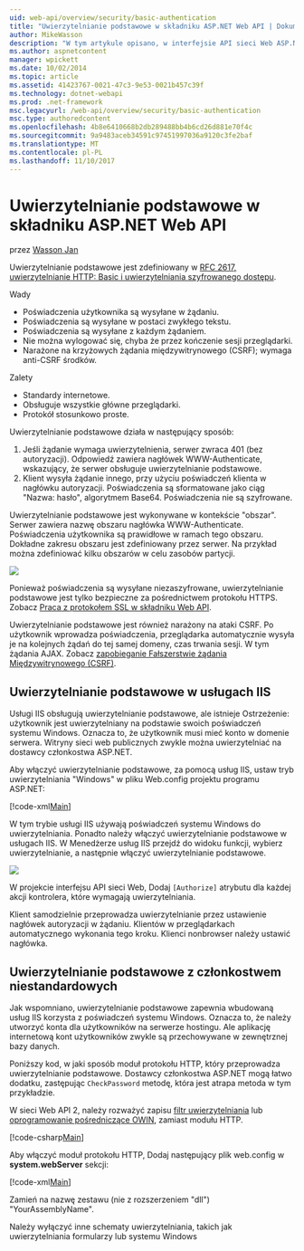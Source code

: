```yaml
---
uid: web-api/overview/security/basic-authentication
title: "Uwierzytelnianie podstawowe w składniku ASP.NET Web API | Dokumentacja firmy Microsoft"
author: MikeWasson
description: "W tym artykule opisano, w interfejsie API sieci Web ASP.NET przy użyciu uwierzytelniania podstawowego."
ms.author: aspnetcontent
manager: wpickett
ms.date: 10/02/2014
ms.topic: article
ms.assetid: 41423767-0021-47c3-9e53-0021b457c39f
ms.technology: dotnet-webapi
ms.prod: .net-framework
msc.legacyurl: /web-api/overview/security/basic-authentication
msc.type: authoredcontent
ms.openlocfilehash: 4b8e6410668b2db289488bb4b6cd26d881e70f4c
ms.sourcegitcommit: 9a9483aceb34591c97451997036a9120c3fe2baf
ms.translationtype: MT
ms.contentlocale: pl-PL
ms.lasthandoff: 11/10/2017
---
```

<a name="basic-authentication-in-aspnet-web-api"></a>Uwierzytelnianie podstawowe w składniku ASP.NET Web API
====================
przez [Wasson Jan](https://github.com/MikeWasson)

Uwierzytelnianie podstawowe jest zdefiniowany w [RFC 2617, uwierzytelnianie HTTP: Basic i uwierzytelniania szyfrowanego dostępu](http://www.ietf.org/rfc/rfc2617.txt).

Wady

- Poświadczenia użytkownika są wysyłane w żądaniu.
- Poświadczenia są wysyłane w postaci zwykłego tekstu.
- Poświadczenia są wysyłane z każdym żądaniem.
- Nie można wylogować się, chyba że przez kończenie sesji przeglądarki.
- Narażone na krzyżowych żądania międzywitrynowego (CSRF); wymaga anti-CSRF środków.

Zalety

- Standardy internetowe.
- Obsługuje wszystkie główne przeglądarki.
- Protokół stosunkowo proste.

Uwierzytelnianie podstawowe działa w następujący sposób:

1. Jeśli żądanie wymaga uwierzytelnienia, serwer zwraca 401 (bez autoryzacji). Odpowiedź zawiera nagłówek WWW-Authenticate, wskazujący, że serwer obsługuje uwierzytelnianie podstawowe.
2. Klient wysyła żądanie innego, przy użyciu poświadczeń klienta w nagłówku autoryzacji. Poświadczenia są sformatowane jako ciąg "Nazwa: hasło", algorytmem Base64. Poświadczenia nie są szyfrowane.

Uwierzytelnianie podstawowe jest wykonywane w kontekście "obszar". Serwer zawiera nazwę obszaru nagłówka WWW-Authenticate. Poświadczenia użytkownika są prawidłowe w ramach tego obszaru. Dokładne zakresu obszaru jest zdefiniowany przez serwer. Na przykład można zdefiniować kilku obszarów w celu zasobów partycji.

![](basic-authentication/_static/image1.png)

Ponieważ poświadczenia są wysyłane niezaszyfrowane, uwierzytelnianie podstawowe jest tylko bezpieczne za pośrednictwem protokołu HTTPS. Zobacz [Praca z protokołem SSL w składniku Web API](working-with-ssl-in-web-api.md).

Uwierzytelnianie podstawowe jest również narażony na ataki CSRF. Po użytkownik wprowadza poświadczenia, przeglądarka automatycznie wysyła je na kolejnych żądań do tej samej domeny, czas trwania sesji. W tym żądania AJAX. Zobacz [zapobieganie Fałszerstwie żądania Międzywitrynowego (CSRF)](preventing-cross-site-request-forgery-csrf-attacks.md).

## <a name="basic-authentication-with-iis"></a>Uwierzytelnianie podstawowe w usługach IIS

Usługi IIS obsługują uwierzytelnianie podstawowe, ale istnieje Ostrzeżenie: użytkownik jest uwierzytelniany na podstawie swoich poświadczeń systemu Windows. Oznacza to, że użytkownik musi mieć konto w domenie serwera. Witryny sieci web publicznych zwykle można uwierzytelniać na dostawcy członkostwa ASP.NET.

Aby włączyć uwierzytelnianie podstawowe, za pomocą usług IIS, ustaw tryb uwierzytelniania "Windows" w pliku Web.config projektu programu ASP.NET:

[!code-xml[Main](basic-authentication/samples/sample1.xml)]

W tym trybie usługi IIS używają poświadczeń systemu Windows do uwierzytelniania. Ponadto należy włączyć uwierzytelnianie podstawowe w usługach IIS. W Menedżerze usług IIS przejdź do widoku funkcji, wybierz uwierzytelnianie, a następnie włączyć uwierzytelnianie podstawowe.

![](basic-authentication/_static/image2.png)

W projekcie interfejsu API sieci Web, Dodaj `[Authorize]` atrybutu dla każdej akcji kontrolera, które wymagają uwierzytelniania.

Klient samodzielnie przeprowadza uwierzytelnianie przez ustawienie nagłówek autoryzacji w żądaniu. Klientów w przeglądarkach automatycznego wykonania tego kroku. Klienci nonbrowser należy ustawić nagłówka.

## <a name="basic-authentication-with-custom-membership"></a>Uwierzytelnianie podstawowe z członkostwem niestandardowych

Jak wspomniano, uwierzytelnianie podstawowe zapewnia wbudowaną usług IIS korzysta z poświadczeń systemu Windows. Oznacza to, że należy utworzyć konta dla użytkowników na serwerze hostingu. Ale aplikację internetową kont użytkowników zwykle są przechowywane w zewnętrznej bazy danych.

Poniższy kod, w jaki sposób moduł protokołu HTTP, który przeprowadza uwierzytelnianie podstawowe. Dostawcy członkostwa ASP.NET mogą łatwo dodatku, zastępując `CheckPassword` metodę, która jest atrapa metoda w tym przykładzie.

W sieci Web API 2, należy rozważyć zapisu [filtr uwierzytelniania](authentication-filters.md) lub [oprogramowanie pośredniczące OWIN](../../../aspnet/overview/owin-and-katana/index.md), zamiast modułu HTTP.

[!code-csharp[Main](basic-authentication/samples/sample2.cs)]

Aby włączyć moduł protokołu HTTP, Dodaj następujący plik web.config w **system.webServer** sekcji:

[!code-xml[Main](basic-authentication/samples/sample3.xml?highlight=4)]

Zamień na nazwę zestawu (nie z rozszerzeniem "dll") "YourAssemblyName".

Należy wyłączyć inne schematy uwierzytelniania, takich jak uwierzytelniania formularzy lub systemu Windows
